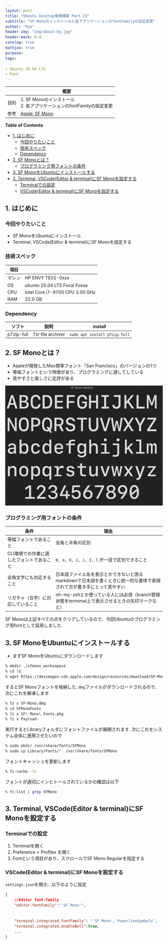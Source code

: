 ```yaml
---
layout: post
title: "Ubuntu Desktop環境構築 Part 23"
subtitle: "SF Monoのインストールと各アプリケーションのfontFamilyの設定変更"
author: "Ryo"
header-img: "img/about-bg.jpg"
header-mask: 0.4
catelog: true
mathjax: true
purpose: 
tags:

- Ubuntu 20.04 LTS
- Font
---
```


<!-- Global site tag (gtag.js) - Google Analytics -->
<script async src="https://www.googletagmanager.com/gtag/js?id=G-LVL413SV09"></script>
<script>
  window.dataLayer = window.dataLayer || [];
  function gtag(){dataLayer.push(arguments);}
  gtag('js', new Date());

  gtag('config', 'G-LVL413SV09' {
  'user_id': 'USER_ID'
});
</script>

||概要|
|---|---|
|目的|1. SF Monoのインストール<br>2. 各アプリケーションのfontFamilyの設定変更|
|参考|[Apple: SF Mono](https://devimages-cdn.apple.com/design/resources/download/SF-Mono.dmg)|

**Table of Contents**
<!-- START doctoc generated TOC please keep comment here to allow auto update -->
<!-- DON'T EDIT THIS SECTION, INSTEAD RE-RUN doctoc TO UPDATE -->

- [1. はじめに](#1-%E3%81%AF%E3%81%98%E3%82%81%E3%81%AB)
  - [今回やりたいこと](#%E4%BB%8A%E5%9B%9E%E3%82%84%E3%82%8A%E3%81%9F%E3%81%84%E3%81%93%E3%81%A8)
  - [技術スペック](#%E6%8A%80%E8%A1%93%E3%82%B9%E3%83%9A%E3%83%83%E3%82%AF)
  - [Dependency](#dependency)
- [2. SF Monoとは？](#2-sf-mono%E3%81%A8%E3%81%AF)
  - [プログラミング用フォントの条件](#%E3%83%97%E3%83%AD%E3%82%B0%E3%83%A9%E3%83%9F%E3%83%B3%E3%82%B0%E7%94%A8%E3%83%95%E3%82%A9%E3%83%B3%E3%83%88%E3%81%AE%E6%9D%A1%E4%BB%B6)
- [3. SF MonoをUbuntuにインストールする](#3-sf-mono%E3%82%92ubuntu%E3%81%AB%E3%82%A4%E3%83%B3%E3%82%B9%E3%83%88%E3%83%BC%E3%83%AB%E3%81%99%E3%82%8B)
- [3. Terminal, VSCode(Editor & terminal)にSF Monoを設定する](#3-terminal-vscodeeditor--terminal%E3%81%ABsf-mono%E3%82%92%E8%A8%AD%E5%AE%9A%E3%81%99%E3%82%8B)
  - [Terminalでの設定](#terminal%E3%81%A7%E3%81%AE%E8%A8%AD%E5%AE%9A)
  - [VSCode(Editor & terminal)にSF Monoを設定する](#vscodeeditor--terminal%E3%81%ABsf-mono%E3%82%92%E8%A8%AD%E5%AE%9A%E3%81%99%E3%82%8B)

<!-- END doctoc generated TOC please keep comment here to allow auto update -->

## 1. はじめに

### 今回やりたいこと

- SF MonoをUbuntuにインストール
- Terminal, VSCode(Editor & terminal)にSF Monoを設定する

### 技術スペック

|項目||
|---|---| 	 
|マシン| 	HP ENVY TE01-0xxx|
|OS |	ubuntu 20.04 LTS Focal Fossa|
|CPU| 	Intel Core i7-9700 CPU 3.00 GHz|
|RAM| 	32.0 GB|

### Dependency

|ソフト|説明|install|
|---|---|---|
|p7zip-full|7zr file archiver|`sudo apt install p7zip-full`|


## 2. SF Monoとは？

- Appleが開発したMac標準フォント「San Francisco」のバージョンの1つ
- 等幅フォントという特徴があり、プログラミングに適してしている
- 見やすさと美しさに定評がある

<img src="https://github.com/ryonakimageserver/omorikaizuka/blob/master/%E3%83%96%E3%83%AD%E3%82%B0%E7%94%A8/20211207_SFMono_font_example.png?raw=true">

### プログラミング用フォントの条件

|条件|理由|
|---|---|
|等幅フォントであること|全角と半角の区別|
|CLI環境での作業に適したフォントであること|`0, o, O, 1, i, I, l` が一目で区別できること|
|全角文字にも対応すること|日本語ファイル名を表示とかできないと困る<br>markdownで日本語を書くときに統一的な書体で表現されて方が書き手にとって見やすい|
|リガチャ（合字）に対応していること|oh-my-zshとか使っている人には必須（branch管理状態をtermimal上で表示させるときの矢印マークなど）|

SF Monoは上記すべての点をクリアしているので、今回Ubuntuのプログラミング用fontとして採用しました.

## 3. SF MonoをUbuntuにインストールする

- まずSF MonoをUbuntuにダウンロードします

```zsh
% mkdir ./sfmono_worksapace
% cd !$
% wget https://devimages-cdn.apple.com/design/resources/download/SF-Mono.dmg
```

するとSF Monoフォントを格納した`.dmg`ファイルがダウンロードされるので、次にこれを解凍します.

```zsh
% 7z x SF-Mono.dmg
% cd SFMonoFonts
% 7z x SF\ Mono\ Fonts.pkg
% 7z x Payload~
```

実行するとLibraryフォルダにフォントファイルが展開されます.
次にこれをシステム全体に適用させたいので

```zsh
% sudo mkdir /usr/share/fonts/SFMono
% sudo cp Library/Fonts/*  /usr/share/fonts/SFMono 
```

フォントキャッシュを更新します

```zsh
% fc-cache -fv
```

フォントが適切にインとトールされているかの確認は以下

```zsh
% fc-list | grep SFMono
```

## 3. Terminal, VSCode(Editor & terminal)にSF Monoを設定する

### Terminalでの設定

1. Terminalを開く
2. Preference > Profiles を開く
3. Fontという項目があり、スクロールでSF Mono Regularを指定する

### VSCode(Editor & terminal)にSF Monoを設定する

`settings.json`を開き、以下のように設定

```json
{
    //Editor font-family
    "editor.fontFamily":"'SF Mono'",


    "terminal.integrated.fontFamily": "'SF Mono', PowerlineSymbols",
    "terminal.integrated.enableBell":true,
    ...
}
```